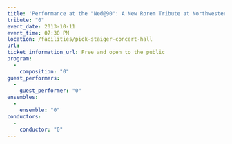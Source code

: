 ```yaml
---
title: 'Performance at the "Ned@90": A New Rorem Tribute at Northwestern University'
tribute: "0"
event_date: 2013-10-11
event_time: 07:30 PM
location: /facilities/pick-staiger-concert-hall
url: 
ticket_information_url: Free and open to the public
program: 
  -
    composition: "0"
guest_performers: 
  -
    guest_performer: "0"
ensembles: 
  -
    ensemble: "0"
conductors: 
  -
    conductor: "0"
---
```

